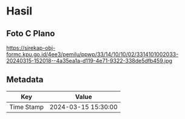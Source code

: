 # Hasil

## Foto C Plano

https://sirekap-obj-formc.kpu.go.id/4ee3/pemilu/ppwp/33/14/10/10/02/3314101002033-20240315-152018--4a35ea1a-d119-4e71-9322-338de5dfb459.jpg


## Metadata

| Key        | Value               |
| ---------- | ------------------- |
| Time Stamp | 2024-03-15 15:30:00 |



